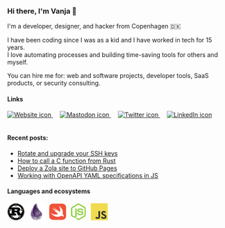 ### Hi there, I'm Vanja 👋

I'm a developer, designer, and hacker from Copenhagen 🇩🇰

I have been coding since I was as a kid and I have worked in tech for 15 years.  
I love automating processes and building time-saving tools for others and myself.

You can hire me for: web and software projects, developer tools, SaaS products, or security consulting.
<br>

#### Links

<div id="badges">
  <a href="https://vanjacosic.com" target="_blank">
    <img src="https://img.shields.io/badge/website-338134?style=for-the-badge&logo=safari&logoColor=white&logoWidth=25" alt="Website icon"/>
  </a>&nbsp;&nbsp;&nbsp;
  <a href="https://infosec.exchange/@vanjacosic" target="_blank">
    <img src="https://img.shields.io/badge/Fediverse-338134?style=for-the-badge&logo=mastodon&logoColor=white&logoWidth=25" alt="Mastodon icon"/>
  </a>&nbsp;&nbsp;&nbsp;
  <a href="https://twitter.com/vanjacosic/" target="_blank">
    <img src="https://img.shields.io/badge/Twitter-338134?style=for-the-badge&logo=twitter&logoColor=white&logoWidth=25" alt="Twitter icon"/>
  </a>&nbsp;&nbsp;&nbsp;
  <a href="https://www.linkedin.com/in/vanjacosic/" target="_blank">
    <img src="https://img.shields.io/badge/LinkedIn-338134?style=for-the-badge&logo=linkedin&logoColor=white&logoWidth=25" alt="LinkedIn icon"/>
  </a>
</div>

<br>

#### Recent posts:

- [Rotate and upgrade your SSH keys](https://vanjacosic.com/posts/rotate-and-upgrade-ssh-keys/)
- [How to call a C function from Rust](https://vanjacosic.com/posts/rust-ffi-to-c/) 
- [Deploy a Zola site to GitHub Pages](https://vanjacosic.com/posts/deploy-zola-github-pages/)
- [Working with OpenAPI YAML specifications in JS](https://vanjacosic.com/posts/openapi-yaml-in-js/)


#### Languages and ecosystems

<div>
  <picture><img src="https://github.com/devicons/devicon/blob/master/icons/rust/rust-plain.svg" title="Rust" alt="Rust" width="40" height="40"/>&nbsp;</picture>
  <picture><img src="https://github.com/devicons/devicon/blob/master/icons/elixir/elixir-original.svg" title="Elixir" alt="Elixir" width="40" height="40"/>&nbsp;</picture>
  <picture><img src="https://github.com/devicons/devicon/blob/master/icons/swift/swift-original.svg" title="Swift" alt="Swift" width="40" height="40"/>&nbsp;</picture>
  <picture><img src="https://github.com/devicons/devicon/blob/master/icons/nodejs/nodejs-original.svg" title="Node.js" alt="Node.js" width="40" height="40"/>&nbsp;</picture>
  <picture><img src="https://github.com/devicons/devicon/blob/master/icons/javascript/javascript-original.svg" title="JavaScript" alt="JavaScript" width="40" height="40"/>&nbsp;</picture>
</div>
